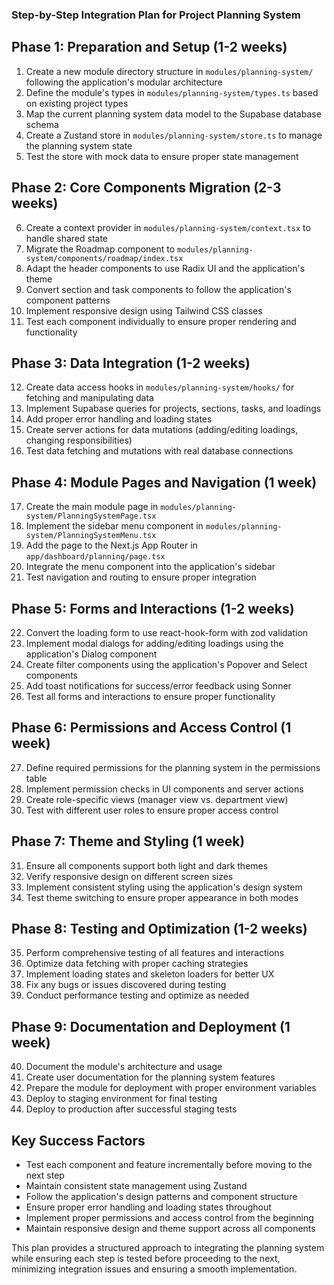 ### Step-by-Step Integration Plan for Project Planning System

## Phase 1: Preparation and Setup (1-2 weeks)

1. Create a new module directory structure in `modules/planning-system/` following the application's modular architecture
2. Define the module's types in `modules/planning-system/types.ts` based on existing project types
3. Map the current planning system data model to the Supabase database schema
4. Create a Zustand store in `modules/planning-system/store.ts` to manage the planning system state
5. Test the store with mock data to ensure proper state management


## Phase 2: Core Components Migration (2-3 weeks)

6. Create a context provider in `modules/planning-system/context.tsx` to handle shared state
7. Migrate the Roadmap component to `modules/planning-system/components/roadmap/index.tsx`
8. Adapt the header components to use Radix UI and the application's theme
9. Convert section and task components to follow the application's component patterns
10. Implement responsive design using Tailwind CSS classes
11. Test each component individually to ensure proper rendering and functionality


## Phase 3: Data Integration (1-2 weeks)

12. Create data access hooks in `modules/planning-system/hooks/` for fetching and manipulating data
13. Implement Supabase queries for projects, sections, tasks, and loadings
14. Add proper error handling and loading states
15. Create server actions for data mutations (adding/editing loadings, changing responsibilities)
16. Test data fetching and mutations with real database connections


## Phase 4: Module Pages and Navigation (1 week)

17. Create the main module page in `modules/planning-system/PlanningSystemPage.tsx`
18. Implement the sidebar menu component in `modules/planning-system/PlanningSystemMenu.tsx`
19. Add the page to the Next.js App Router in `app/dashboard/planning/page.tsx`
20. Integrate the menu component into the application's sidebar
21. Test navigation and routing to ensure proper integration


## Phase 5: Forms and Interactions (1-2 weeks)

22. Convert the loading form to use react-hook-form with zod validation
23. Implement modal dialogs for adding/editing loadings using the application's Dialog component
24. Create filter components using the application's Popover and Select components
25. Add toast notifications for success/error feedback using Sonner
26. Test all forms and interactions to ensure proper functionality


## Phase 6: Permissions and Access Control (1 week)

27. Define required permissions for the planning system in the permissions table
28. Implement permission checks in UI components and server actions
29. Create role-specific views (manager view vs. department view)
30. Test with different user roles to ensure proper access control


## Phase 7: Theme and Styling (1 week)

31. Ensure all components support both light and dark themes
32. Verify responsive design on different screen sizes
33. Implement consistent styling using the application's design system
34. Test theme switching to ensure proper appearance in both modes


## Phase 8: Testing and Optimization (1-2 weeks)

35. Perform comprehensive testing of all features and interactions
36. Optimize data fetching with proper caching strategies
37. Implement loading states and skeleton loaders for better UX
38. Fix any bugs or issues discovered during testing
39. Conduct performance testing and optimize as needed


## Phase 9: Documentation and Deployment (1 week)

40. Document the module's architecture and usage
41. Create user documentation for the planning system features
42. Prepare the module for deployment with proper environment variables
43. Deploy to staging environment for final testing
44. Deploy to production after successful staging tests


## Key Success Factors

- Test each component and feature incrementally before moving to the next step
- Maintain consistent state management using Zustand
- Follow the application's design patterns and component structure
- Ensure proper error handling and loading states throughout
- Implement proper permissions and access control from the beginning
- Maintain responsive design and theme support across all components


This plan provides a structured approach to integrating the planning system while ensuring each step is tested before proceeding to the next, minimizing integration issues and ensuring a smooth implementation.